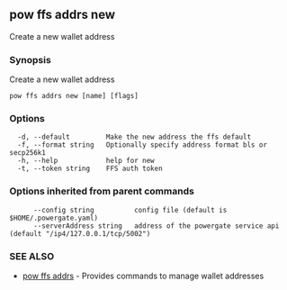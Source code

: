 ## pow ffs addrs new

Create a new wallet address

### Synopsis

Create a new wallet address

```
pow ffs addrs new [name] [flags]
```

### Options

```
  -d, --default         Make the new address the ffs default
  -f, --format string   Optionally specify address format bls or secp256k1
  -h, --help            help for new
  -t, --token string    FFS auth token
```

### Options inherited from parent commands

```
      --config string          config file (default is $HOME/.powergate.yaml)
      --serverAddress string   address of the powergate service api (default "/ip4/127.0.0.1/tcp/5002")
```

### SEE ALSO

* [pow ffs addrs](pow_ffs_addrs.md)	 - Provides commands to manage wallet addresses

